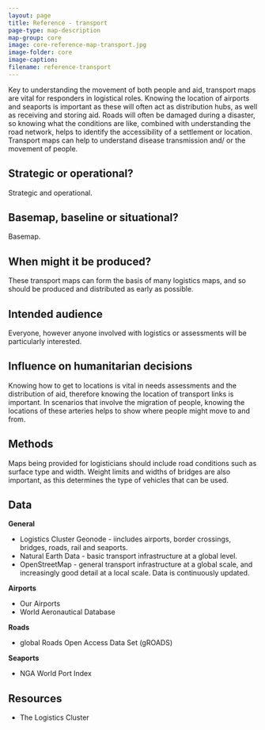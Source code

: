 ```yaml
---
layout: page
title: Reference - transport
page-type: map-description
map-group: core
image: core-reference-map-transport.jpg
image-folder: core
image-caption: 
filename: reference-transport
---
```



Key to understanding the movement of both people and aid, transport maps are vital for responders in logistical roles. Knowing the location of airports and seaports is important as these will often act as distribution hubs, as well as receiving and storing aid. Roads will often be damaged during a disaster, so knowing what the conditions are like, combined with understanding the road network, helps to identify the accessibility of a settlement or location. Transport maps can help to understand disease transmission and/ or the movement of people.

## Strategic or operational?

Strategic and operational.

## Basemap, baseline or situational?

Basemap.

## When might it be produced?

These transport maps can form the basis of many logistics maps, and so should be produced and distributed as early as possible.

## Intended audience

Everyone, however anyone involved with logistics or assessments will be particularly interested.

## Influence on humanitarian decisions

Knowing how to get to locations is vital in needs assessments and the distribution of aid, therefore knowing the location of transport links is important. In scenarios that involve the migration of people, knowing the locations of these arteries helps to show where people might move to and from.



## Methods

Maps being provided for logisticians should include road conditions such as surface type and width. Weight limits and widths of bridges are also important, as this determines the type of vehicles that can be used.

## Data

**General** 
* Logistics Cluster Geonode - iincludes airports, border crossings, bridges, roads, rail and seaports. 
* Natural Earth Data - basic transport infrastructure at a global level. 
* OpenStreetMap - general transport infrastructure at a global scale, and increasingly good detail at a local scale. Data is continuously updated.

**Airports**
* Our Airports 
* World Aeronautical Database

**Roads**
* global Roads Open Access Data Set \(gROADS\)

**Seaports**
* NGA World Port Index

## Resources

* The Logistics Cluster

